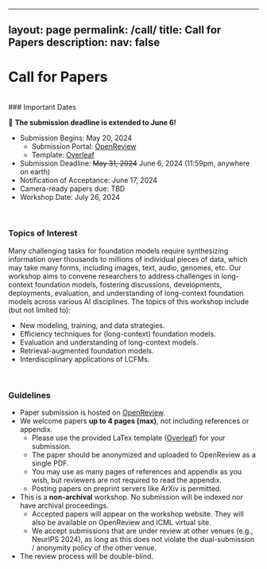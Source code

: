 -- ---
layout: page
permalink: /call/
title: Call for Papers
description:
nav: false
---

# Call for Papers
<br>
### Important Dates

:loudspeaker: __The submission deadline is extended to June 6!__

* Submission Begins: May 20, 2024
  * Submission Portal: [OpenReview](https://openreview.net/group?id=ICML.cc/2024/Workshop/LCFM)
  * Template: [Overleaf](https://www.overleaf.com/read/jnvskgmhbgdx#1a9c21)
* Submission Deadline: ~~May 31, 2024~~ June 6, 2024 (11:59pm, anywhere on earth)
* Notification of Acceptance: June 17, 2024
* Camera-ready papers due: TBD
* Workshop Date: July 26, 2024


<br>

### Topics of Interest

Many challenging tasks for foundation models require synthesizing information over thousands to millions of individual pieces of data, which may take many forms, including images, text, audio, genomes, etc. Our workshop aims to convene researchers to address challenges in long-context foundation models, fostering discussions, developments, deployments, evaluation, and understanding of long-context foundation models across various AI disciplines. The topics of this workshop include (but not limited to):

* New modeling, training, and data strategies.
* Efficiency techniques for (long-context) foundation models.
* Evaluation and understanding of long-context models.
* Retrieval-augmented foundation models.
* Interdisciplinary applications of LCFMs.

<br>

### Guidelines

* Paper submission is hosted on [OpenReview](https://openreview.net/group?id=ICML.cc/2024/Workshop/LCFM).
* We welcome papers __up to 4 pages (max)__, not including references or appendix. 
  * Please use the provided LaTex template ([Overleaf](https://www.overleaf.com/read/jnvskgmhbgdx#1a9c21)) for your submission.
  * The paper should be anonymized and uploaded to OpenReview as a single PDF. 
  * You may use as many pages of references and appendix as you wish, but reviewers are not required to read the appendix. 
  * Posting papers on preprint servers like ArXiv is permitted.
* This is a __non-archival__ workshop. No submission will be indexed nor have archival proceedings.
  * Accepted papers will appear on the workshop website. They will also be available on OpenReview and ICML virtual site.
  * We accept submissions that are under review at other venues (e.g., NeurIPS 2024), as long as this does not violate the dual-submission / anonymity policy of the other venue.
* The review process will be double-blind.
<br>
